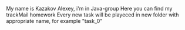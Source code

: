 My name is Kazakov Alexey, i'm in Java-group
Here you can find my trackMail homework
Every new task will be playeced in new folder with appropriate name, for example "task_0"
